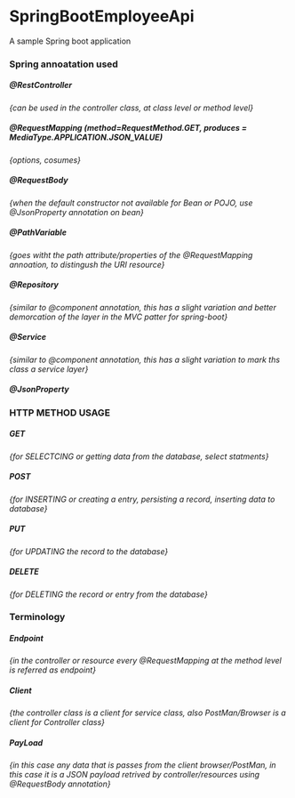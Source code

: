 # SpringBootEmployeeApi
A sample Spring boot application 

### Spring annoatation used
##### @RestController
*{can be used in the controller class, at class level or method level}*
##### @RequestMapping  (method=RequestMethod.GET, produces = MediaType.APPLICATION.JSON_VALUE) 
*{options, cosumes}*
##### @RequestBody  
*{when the default constructor not available for Bean or POJO, use @JsonProperty annotation on bean}*
##### @PathVariable 
*{goes witht the path attribute/properties of the @RequestMapping annoation, to distingush the URI resource}*
##### @Repository
*{similar to @component annotation, this has a slight variation and better demorcation of the layer in the MVC patter for spring-boot}*
##### @Service
*{similar to @component annotation, this has a slight variation to mark ths class a service layer}*
##### @JsonProperty

### HTTP METHOD USAGE
##### GET
*{for SELECTCING or getting data from the database, select statments}*

##### POST
*{for INSERTING or creating a entry, persisting a record, inserting data to database}*

##### PUT
*{for UPDATING the record to the database}*
##### DELETE
*{for DELETING the record or entry from the database}*

### Terminology
##### Endpoint
*{in the controller or resource every @RequestMapping at the method level is referred as endpoint}*

##### Client
*{the controller class is a client for service class, also PostMan/Browser is a client for Controller class}*

##### PayLoad
*{in this case any data that is passes from the client browser/PostMan, in this case it is a JSON payload retrived by controller/resources using @RequestBody annotation}*
